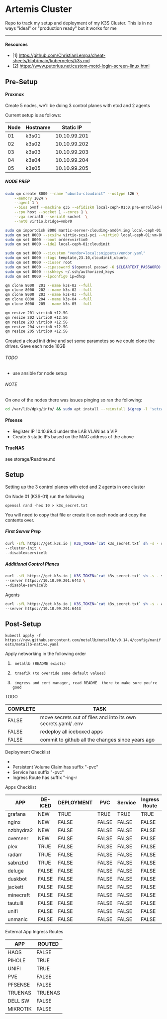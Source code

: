 # Artemis Cluster

Repo to track my setup and deployment of my K3S Cluster. This is in no ways "ideal" or "production ready" but it works for me

---

#### Resources

- [1] <https://github.com/ChristianLempa/cheat-sheets/blob/main/kubernetes/k3s.md>
- [2] <https://www.putorius.net/custom-motd-login-screen-linux.html>

## Pre-Setup

#### Proxmox

Create 5 nodes, we'll be doing 3 control planes with etcd and 2 agents

Current setup is as follows:

Node | Hostname | Static IP
---|---|---
01| k3s01 | 10.10.99.201
02| k3s02 | 10.10.99.202
03| k3s03 | 10.10.99.203
04| k3s04 | 10.10.99.204
05| k3s05 | 10.10.99.205

##### NODE PREP

````bash
sudo qm create 8000 --name "ubuntu-cloudinit" --ostype l26 \
    --memory 1024 \
    --agent 1 \
    --bios ovmf --machine q35 --efidisk0 local-ceph-01:0,pre-enrolled-keys=0 \
    --cpu host --socket 1 --cores 1 \
    --vga serial0 --serial0 socket  \
    --net0 virtio,bridge=vmbr0

sudo qm importdisk 8000 mantic-server-cloudimg-amd64.img local-ceph-01
sudo qm set 8000 --scsihw virtio-scsi-pci --virtio0 local-ceph-01:vm-8000-disk-1,discard=on
sudo qm set 8000 --boot order=virtio0
sudo qm set 8000 --ide2 local-ceph-01:cloudinit

sudo qm set 8000 --cicustom "vendor=local:snippets/vendor.yaml"
sudo qm set 8000 --tags template,23.10,cloudinit,ubuntu
sudo qm set 8000 --ciuser root
sudo qm set 8000 --cipassword $(openssl passwd -6 $CLEARTEXT_PASSWORD)
sudo qm set 8000 --sshkeys ~/.ssh/authorized_keys
sudo qm set 8000 --ipconfig0 ip=dhcp

qm clone 8000  201 --name k3s-02 --full
qm clone 8000  202 --name k3s-02 --full
qm clone 8000  203 --name k3s-03 --full
qm clone 8000  204 --name k3s-04 --full
qm clone 8000  205 --name k3s-05 --full

qm resize 201 virtio0 +12.5G
qm resize 202 virtio0 +12.5G
qm resize 203 virtio0 +12.5G
qm resize 204 virtio0 +12.5G
qm resize 205 virtio0 +12.5G
````

Created a cloud init drive and set some parametes so we could clone the drives. Gave each node 16GB

###### TODO

- use ansible for node setup

###### NOTE

On one of the nodes there was issues pinging so ran the following:

`````bash
cd /var/lib/dpkg/info/ && sudo apt install --reinstall $(grep -l 'setcap' * | sed -e 's/\.[^.]*$//g' | sort --unique)
``````

#### Pfsense

- Register IP 10.10.99.4 under the LAB VLAN as a VIP
- Create 5 static IPs based on the MAC address of the above

#### TrueNAS

see storage/Readme.md

## Setup

Setting up the 3 control planes with etcd and 2 agents in one cluster

On Node 01 (K3S-01) run the following

`openssl rand -hex 10 > k3s_secret.txt`

You will need to copy that file or create it on each node and copy the contents over.

##### First Server Prep

````bash
curl -sfL https://get.k3s.io | K3S_TOKEN=`cat k3s_secret.txt` sh -s - server \
--cluster-init \
--disable=servicelb
````

##### Additional Control Planes

````bash
curl -sfL https://get.k3s.io | K3S_TOKEN=`cat k3s_secret.txt` sh -s - server \
--server https://10.10.99.201:6443 \
--disable=servicelb
````

Agents

````bash
curl -sfL https://get.k3s.io | K3S_TOKEN=`cat k3s_secret.txt` sh -s - agent \
--server https://10.10.99.201:6443
````

## Post-Setup

`kubectl apply -f https://raw.githubusercontent.com/metallb/metallb/v0.14.4/config/manifests/metallb-native.yaml`

Apply networking in the following order

1.      metallb (README exists)
2.      traefik (to override some default values)
3.      ingress and cert manager, read README  there to make sure you're good

TODO

COMPLETE | TASK
---|---
FALSE| move secrets out of files and into its own secrets.yaml/ .env
FALSE| redeploy all iceboxed apps
FALSE| commit to github all the changes since years ago


Deployment Checklist

-
- Persistent Volume Claim has suffix "-pvc"
- Service has suffix "-pvc"
- Ingress Route has suffix "-ing-r

Apps Checklist

APP         |DE-ICED    |DEPLOYMENT | PVC   | Service   | Ingress Route
---         |---        |---        |---    |---        |---
grafana     | NEW       | TRUE      | TRUE  | TRUE      | TRUE
nginx       | NEW       | FALSE     | FALSE | FALSE     | FALSE
nzbhydra2   | NEW       | FALSE     | FALSE | FALSE     | FALSE
overseer    | NEW       | FALSE     | FALSE | FALSE     | FALSE
plex        | TRUE      | FALSE     | FALSE | FALSE     | FALSE
radarr      | TRUE      | FALSE     | FALSE | FALSE     | FALSE
sabnzbd     | TRUE      | FALSE     | FALSE | FALSE     | FALSE
deluge      | FALSE     | FALSE     | FALSE | FALSE     | FALSE
duskbot     | FALSE     | FALSE     | FALSE | FALSE     | FALSE
jackett     | FALSE     | FALSE     | FALSE | FALSE     | FALSE
minecraft   | FALSE     | FALSE     | FALSE | FALSE     | FALSE
tautulli    | FALSE     | FALSE     | FALSE | FALSE     | FALSE
unifi       | FALSE     | FALSE     | FALSE | FALSE     | FALSE
unmanic     | FALSE     | FALSE     | FALSE | FALSE     | FALSE

External App Ingress Routes

APP         | ROUTED
---         |---
HAOS        | FALSE
PIHOLE      | TRUE
UNIFI       | TRUE
PVE         | FALSE
PFSENSE     | FALSE
TRUENAS     | TRUENAS
DELL SW     | FALSE
MIKROTIK    | FALSE